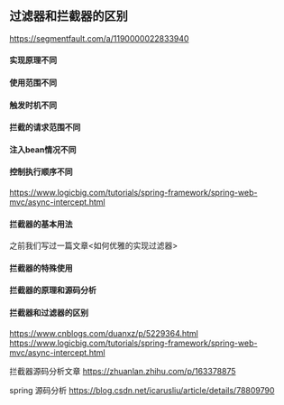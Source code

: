 ## 过滤器和拦截器的区别
https://segmentfault.com/a/1190000022833940
#### 实现原理不同
#### 使用范围不同
#### 触发时机不同
#### 拦截的请求范围不同
#### 注入bean情况不同
#### 控制执行顺序不同

https://www.logicbig.com/tutorials/spring-framework/spring-web-mvc/async-intercept.html

#### 拦截器的基本用法
之前我们写过一篇文章<如何优雅的实现过滤器>
#### 拦截器的特殊使用
#### 拦截器的原理和源码分析
#### 拦截器和过滤器的区别

https://www.cnblogs.com/duanxz/p/5229364.html
https://www.logicbig.com/tutorials/spring-framework/spring-web-mvc/async-intercept.html


拦截器源码分析文章
https://zhuanlan.zhihu.com/p/163378875



spring 源码分析
https://blog.csdn.net/icarusliu/article/details/78809790